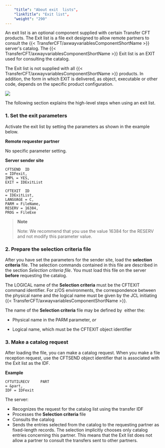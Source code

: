```yaml
---
    "title": "About exit  lists",
    "linkTitle": "Exit list",
    "weight": "290"
---
```

An exit list is an optional component supplied with certain Transfer
CFT products. The Exit list is a file exit designed to allow remote partners to consult
the {{< TransferCFT/axwayvariablesComponentShortName  >}} server's catalog. The {{< TransferCFT/axwayvariablesComponentShortName  >}}
Exit list is an EXIT used for consulting the catalog.

The Exit list is not supplied with all {{< TransferCFT/axwayvariablesComponentShortName  >}} products. In addition,
the form in which EXIT is delivered, as object, executable or other code,
depends on the specific product configuration.

![](/Images/TransferCFT/exit_list.png)

The following section explains the high-level steps when using an exit
list.

<span id="Set_the_exit_parameters"></span>

### 1. Set the exit parameters

Activate the exit list by setting the parameters as shown in the example below.

****Remote
requester partner****

No specific parameter setting.

****Server sender site****

```
CFTSEND  ID
= IDFexit,
IMPL = YES,
EXIT = IDExitList
```
```
CFTEXIT  ID
= IDExitList,
LANGUAGE = C,
PARM = FileName,
RESERV = 16384,
PROG = FileExe
```

> **Note**
>
> Note: We recommend that you use the value 16384 for the RESERV
> and not modify this parameter value.

<span id="Prepare_the_selection_criteria_file"></span>

### 2. Prepare the selection criteria file

After you have set the parameters for the sender site,
load the ****selection criteria**** file.
The selection commands contained in this file are described in the section *Selection
criteria file*. You must load this file on the server **before**
requesting the catalog.

The LOGICAL name of the ****Selection
criteria**** must be the CFTEXIT command identifier. For z/OS environments, the correspondence between the physical name and the
logical name must be given by the JCL initiating {{< TransferCFT/axwayvariablesComponentShortName  >}}.

The name of the ****Selection criteria****
file may be defined by  either the:

- Physical name in
    the PARM parameter, *or*

<!-- -->

- Logical name, which
    must be the CFTEXIT object identifier

<span id="Request_catalog"></span>

### 3. Make a catalog request

After loading the file, you can make a catalog
request. When you make a file reception request, use the CFTSEND object
identifier that is associated with the Exit list as the IDF.

****Example****

```
CFTUTILRECV     PART
= &part,
IDF = IDFexit
```

The server:

- Recognizes the
    request for the catalog list using the transfer IDF
- Processes the ****Selection criteria**** file
- Consults the catalog
- Sends the entries
    selected from the catalog to the requesting partner as fixed-length records.
    The selection implicitly chooses only catalog entries concerning this
    partner. This means that
    the Exit list does not allow a partner to consult the transfers sent to
    other partners.
